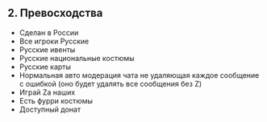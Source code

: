 ## 2. Превосходства

- Сделан в России
- Все игроки Русские
- Русские ивенты
- Русские национальные костюмы
- Русские карты
- Нормальная авто модерация чата не удаляющая каждое сообщение с ошибкой (оно будет удалять все сообщения без Z)
- Играй Za наших
- Есть фурри костюмы
- Доступный донат